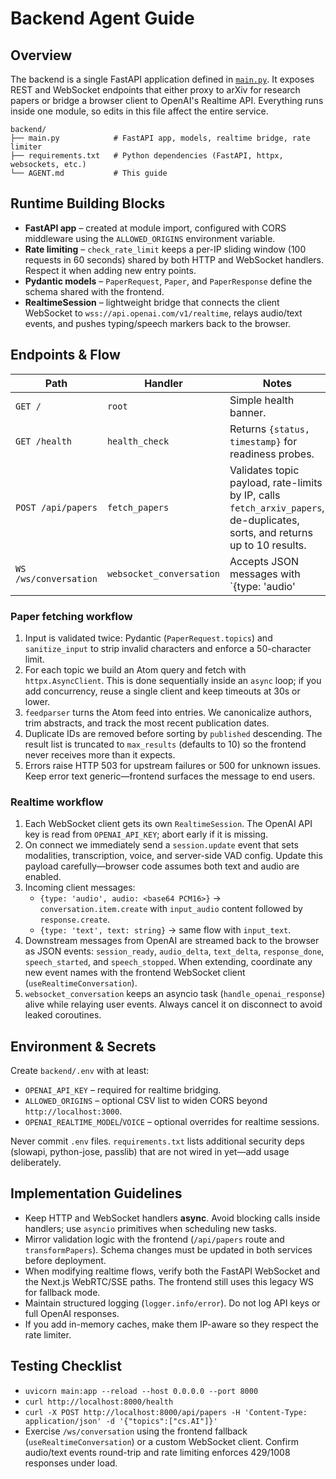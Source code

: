 # Backend Agent Guide

## Overview
The backend is a single FastAPI application defined in [`main.py`](./main.py). It exposes
REST and WebSocket endpoints that either proxy to arXiv for research papers or bridge a
browser client to OpenAI's Realtime API. Everything runs inside one module, so edits in
this file affect the entire service.

```
backend/
├── main.py            # FastAPI app, models, realtime bridge, rate limiter
├── requirements.txt   # Python dependencies (FastAPI, httpx, websockets, etc.)
└── AGENT.md           # This guide
```

## Runtime Building Blocks
- **FastAPI app** – created at module import, configured with CORS middleware using the
  `ALLOWED_ORIGINS` environment variable.
- **Rate limiting** – `check_rate_limit` keeps a per-IP sliding window (100 requests in
  60 seconds) shared by both HTTP and WebSocket handlers. Respect it when adding new
  entry points.
- **Pydantic models** – `PaperRequest`, `Paper`, and `PaperResponse` define the schema
  shared with the frontend.
- **RealtimeSession** – lightweight bridge that connects the client WebSocket to
  `wss://api.openai.com/v1/realtime`, relays audio/text events, and pushes typing/speech
  markers back to the browser.

## Endpoints & Flow
| Path | Handler | Notes |
| --- | --- | --- |
| `GET /` | `root` | Simple health banner. |
| `GET /health` | `health_check` | Returns `{status, timestamp}` for readiness probes. |
| `POST /api/papers` | `fetch_papers` | Validates topic payload, rate-limits by IP, calls `fetch_arxiv_papers`, de-duplicates, sorts, and returns up to 10 results. |
| `WS /ws/conversation` | `websocket_conversation` | Accepts JSON messages with `{type: 'audio'|'text'}` and proxies them to OpenAI. Emits deltas for audio/text plus speech boundary events. |

### Paper fetching workflow
1. Input is validated twice: Pydantic (`PaperRequest.topics`) and `sanitize_input` to
   strip invalid characters and enforce a 50-character limit.
2. For each topic we build an Atom query and fetch with `httpx.AsyncClient`. This is done
   sequentially inside an `async` loop; if you add concurrency, reuse a single client and
   keep timeouts at 30s or lower.
3. `feedparser` turns the Atom feed into entries. We canonicalize authors, trim abstracts,
   and track the most recent publication dates.
4. Duplicate IDs are removed before sorting by `published` descending. The result list is
   truncated to `max_results` (defaults to 10) so the frontend never receives more than it
   expects.
5. Errors raise HTTP 503 for upstream failures or 500 for unknown issues. Keep error text
   generic—frontend surfaces the message to end users.

### Realtime workflow
1. Each WebSocket client gets its own `RealtimeSession`. The OpenAI API key is read from
   `OPENAI_API_KEY`; abort early if it is missing.
2. On connect we immediately send a `session.update` event that sets modalities,
   transcription, voice, and server-side VAD config. Update this payload carefully—browser
   code assumes both text and audio are enabled.
3. Incoming client messages:
   - `{type: 'audio', audio: <base64 PCM16>}` → `conversation.item.create` with
     `input_audio` content followed by `response.create`.
   - `{type: 'text', text: string}` → same flow with `input_text`.
4. Downstream messages from OpenAI are streamed back to the browser as JSON events:
   `session_ready`, `audio_delta`, `text_delta`, `response_done`, `speech_started`, and
   `speech_stopped`. When extending, coordinate any new event names with the frontend
   WebSocket client (`useRealtimeConversation`).
5. `websocket_conversation` keeps an asyncio task (`handle_openai_response`) alive while
   relaying user events. Always cancel it on disconnect to avoid leaked coroutines.

## Environment & Secrets
Create `backend/.env` with at least:
- `OPENAI_API_KEY` – required for realtime bridging.
- `ALLOWED_ORIGINS` – optional CSV list to widen CORS beyond `http://localhost:3000`.
- `OPENAI_REALTIME_MODEL`/`VOICE` – optional overrides for realtime sessions.

Never commit `.env` files. `requirements.txt` lists additional security deps (slowapi,
python-jose, passlib) that are not wired in yet—add usage deliberately.

## Implementation Guidelines
- Keep HTTP and WebSocket handlers **async**. Avoid blocking calls inside handlers; use
  `asyncio` primitives when scheduling new tasks.
- Mirror validation logic with the frontend (`/api/papers` route and `transformPapers`).
  Schema changes must be updated in both services before deployment.
- When modifying realtime flows, verify both the FastAPI WebSocket and the Next.js
  WebRTC/SSE paths. The frontend still uses this legacy WS for fallback mode.
- Maintain structured logging (`logger.info/error`). Do not log API keys or full OpenAI
  responses.
- If you add in-memory caches, make them IP-aware so they respect the rate limiter.

## Testing Checklist
- `uvicorn main:app --reload --host 0.0.0.0 --port 8000`
- `curl http://localhost:8000/health`
- `curl -X POST http://localhost:8000/api/papers -H 'Content-Type: application/json' -d '{"topics":["cs.AI"]}'`
- Exercise `/ws/conversation` using the frontend fallback (`useRealtimeConversation`) or a
  custom WebSocket client. Confirm audio/text events round-trip and rate limiting enforces
  429/1008 responses under load.
